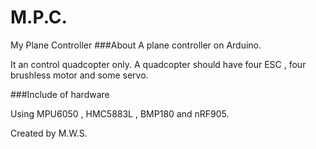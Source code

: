 # M.P.C.
My Plane Controller
###About
A plane controller on Arduino.

It an control quadcopter only.
A quadcopter should have four ESC , four brushless motor and some servo.

###Include of hardware

Using MPU6050 , HMC5883L , BMP180 and nRF905.

Created by M.W.S.
